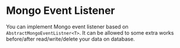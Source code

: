 # Mongo Event Listener

You can implement Mongo event listener based on `AbstractMongoEventListner<T>`. It can be allowed to some extra works before/after read/write/delete your data on database.